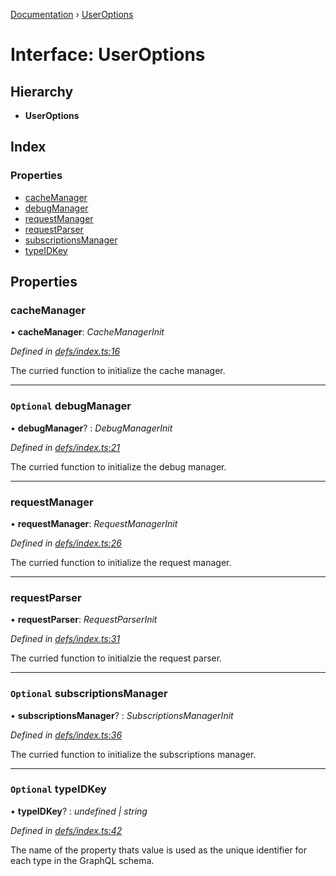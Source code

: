 [Documentation](../README.md) › [UserOptions](useroptions.md)

# Interface: UserOptions

## Hierarchy

* **UserOptions**

## Index

### Properties

* [cacheManager](useroptions.md#cachemanager)
* [debugManager](useroptions.md#optional-debugmanager)
* [requestManager](useroptions.md#requestmanager)
* [requestParser](useroptions.md#requestparser)
* [subscriptionsManager](useroptions.md#optional-subscriptionsmanager)
* [typeIDKey](useroptions.md#optional-typeidkey)

## Properties

###  cacheManager

• **cacheManager**: *CacheManagerInit*

*Defined in [defs/index.ts:16](https://github.com/badbatch/graphql-box/blob/5221a9e/packages/client/src/defs/index.ts#L16)*

The curried function to initialize the cache manager.

___

### `Optional` debugManager

• **debugManager**? : *DebugManagerInit*

*Defined in [defs/index.ts:21](https://github.com/badbatch/graphql-box/blob/5221a9e/packages/client/src/defs/index.ts#L21)*

The curried function to initialize the debug manager.

___

###  requestManager

• **requestManager**: *RequestManagerInit*

*Defined in [defs/index.ts:26](https://github.com/badbatch/graphql-box/blob/5221a9e/packages/client/src/defs/index.ts#L26)*

The curried function to initialize the request manager.

___

###  requestParser

• **requestParser**: *RequestParserInit*

*Defined in [defs/index.ts:31](https://github.com/badbatch/graphql-box/blob/5221a9e/packages/client/src/defs/index.ts#L31)*

The curried function to initialzie the request parser.

___

### `Optional` subscriptionsManager

• **subscriptionsManager**? : *SubscriptionsManagerInit*

*Defined in [defs/index.ts:36](https://github.com/badbatch/graphql-box/blob/5221a9e/packages/client/src/defs/index.ts#L36)*

The curried function to initialize the subscriptions manager.

___

### `Optional` typeIDKey

• **typeIDKey**? : *undefined | string*

*Defined in [defs/index.ts:42](https://github.com/badbatch/graphql-box/blob/5221a9e/packages/client/src/defs/index.ts#L42)*

The name of the property thats value is used as the unique
identifier for each type in the GraphQL schema.
